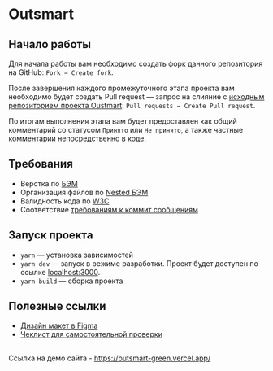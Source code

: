 # Outsmart

## Начало работы

Для начала работы вам необходимо создать форк данного репозитория на GitHub: `Fork → Create fork`.

После завершения каждого промежуточного этапа проекта вам необходимо будет создать Pull request — запрос на слияние с [исходным репозиторием проекта Oustmart](https://github.com/c2u5hed/outsmart): `Pull requests → Create Pull request`.

По итогам выполнения этапа вам будет предоставлен как общий комментарий со статусом `Принято` или `Не принято`, а также частные комментарии непосредственно в коде.

## Требования

* Верстка по [БЭМ](https://ru.bem.info/)
* Организация файлов по [Nested БЭМ](https://ru.bem.info/methodology/filestructure/#nested)
* Валидность кода по [W3C](https://validator.w3.org/)
* Соответствие [требованиям к коммит сообщениям](https://www.freecodecamp.org/news/writing-good-commit-messages-a-practical-guide/)

## Запуск проекта

* `yarn` — установка зависимостей
* `yarn dev` — запуск в режиме разработки. Проект будет доступен по ссылке [localhost:3000](http://localhost:3000/).
* `yarn build` — сборка проекта

## Полезные ссылки

* [Дизайн макет в Figma](https://www.figma.com/file/RpKABoy6gfL5g2QbDdgF2F/Outsmart?node-id=46%3A2)
* [Чеклист для самостоятельной проверки](https://code.s3.yandex.net/web-developer/checklists-pdf/web-plus/checklist-1.pdf)

##

Ссылка на демо сайта - https://outsmart-green.vercel.app/
